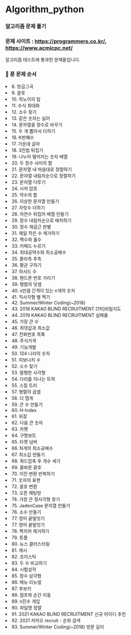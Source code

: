 # Algorithm_python
### 알고리즘 문제 풀기
### 문제 사이트 : https://programmers.co.kr/, https://www.acmicpc.net/

알고리즘 테스트에 통과한 문제들입니다.
### :pushpin: 푼 문제 순서
<list>
  <li>8. 방금그곡</li>
  <li>9. 괄호 </li>
  <li>10. 하노이의 탑</li>
  <li>11. 수식 최대화</li>
  <li>12. 소수 찾기</li>
  <li>13. 같은 숫자는 싫어</li>
  <li>14. 문자열을 정수로 바꾸기</li>
  <li>15. 두 개 뽑아서 더하기</li>
  <li>16. K번쨰수</li>
  <li>17. 가운데 글자</li>
  <li>18. 3진법 뒤집기</li>
  <li>19. 나누어 떨어지는 숫자 배열</li>
  <li>20. 두 정수 사이의 합</li>
  <li>21. 문자열 내 마음대로 정렬하기</li>
  <li>22. 문자열 내림차순으로 정렬하기</li>
  <li>23. 문자열 다루기</li>
  <li>24. 시저 암호</li>
  <li>25. 약수의 합</li>
  <li>26. 이상한 문자열 만들기</li>
  <li>27. 자릿수 더하기</li>
  <li>28. 자연수 뒤집어 배열 만들기</li>
  <li>29. 정수 내림차순으로 배치하기</li>
  <li>30. 정수 제곱근 판별</li>
  <li>31. 제일 작은 수 제거하기</li>
  <li>32. 짝수와 홀수</li>
  <li>33. 키패드 누르기</li>
  <li>34. 최대공약수와 최소공배수</li>
  <li>35. 콜라측 추측</li>
  <li>36. 평균 구하기</li>
  <li>37. 하샤드 수</li>
  <li>38. 핸드폰 번호 가리기</li>
  <li>39. 행렬의 덧셈</li>
  <li>40. x만큼 간격이 있는 n개의 숫자</li>
  <li>41. 직사각형 별 찍기</li>
  <li>42. Summer/Winter Coding(~2018)</li>
  <li>43. 2018 KAKAO BLIND RECRUITMENT [1차]비밀지도</li>
  <li>44. 2019 KAKAO BLIND RECRUITMENT 실패율</li>
  <li>45. 가장 큰 수</li>
  <li>46. 최댓값과 최소값</li>
  <li>47. 전화번호 목록</li>
  <li>48. 주식가격</li>
  <li>49. 기능개발</li>
  <li>50. 124 나라의 숫자</li>
  <li>51. 피보나치 수</li>
  <li>52. 소수 찾기</li>
  <li>53. 멀쩡한 사각형</li>
  <li>54. 다리를 지나는 트럭</li>
  <li>55. 스킬 트리</li>
  <li>57. 행렬의 곱셈</li>
  <li>58. 더 맵게</li>
  <li>59. 큰 수 만들기</li>
  <li>60. H-Index</li>
  <li>61. 위장</li>
  <li>62. 다음 큰 숫자</li>
  <li>63. 카펫</li>
  <li>64. 구명보트</li>
  <li>65. 타켓 넘버</li>
  <li>66. N개의 최소공배수</li>
  <li>67. 최소값 만들기</li>
  <li>68. 쿼드압축 후 개수 세기</li>
  <li>69. 올바른 괄호</li>
  <li>70. 이진 변환 반복하기</li>
  <li>71. 숫자의 표현</li>
  <li>72. 괄호 변환</li>
  <li>73. 오픈 채팅방</li>
  <li>74. 가장 큰 정사각형 찾기</li>
  <li>75. JadenCase 문자열 만들기</li>
  <li>76. 소수 만들기</li>
  <li>77. 영어 끝말잇기</li>
  <li>77. 영어 끝말잇기</li>
  <li>78. 짝지어 제거하기</li>
  <li>79. 튜플</li>
  <li>80. 뉴스 클러스터링</li>
  <li>81. 캐시</li>
  <li>82. 조이스틱</li>
  <li>83. 두 수 비교하기</li>
  <li>84. 시험성적</li>
  <li>85. 정수 삼각형</li>
  <li>86. 메뉴 리뉴얼</li>
  <li>87. 후보키</li>
  <li>88. 점프와 순간 이동</li>
  <li>89. n진수 게임</li>
  <li>90. 파일명 정렬</li>
  <li>91. 2021 KAKAO BLIND RECRUITMENT 신규 아이디 추천</li>
  <li>92. 2021 카카오 recruit - 순위 검색</li>
  <li>93. Summer/Winter Coding(~2018) 방문 길이</li>
</list>
 
